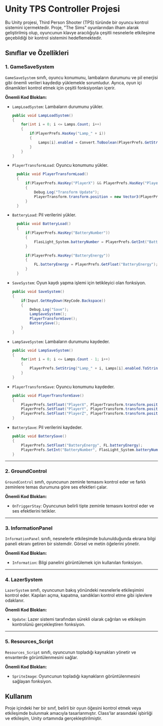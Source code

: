 # Unity TPS Controller Projesi

Bu Unity projesi, Third Person Shooter (TPS) türünde bir oyuncu kontrol sistemini içermektedir. Proje, "The Sims" oyunlarından ilham alarak geliştirilmiş olup, oyuncunun klavye aracılığıyla çeşitli nesnelerle etkileşime geçebildiği bir kontrol sistemini hedeflemektedir.

## Sınıflar ve Özellikleri

### 1. GameSaveSystem

`GameSaveSystem` sınıfı, oyuncu konumunu, lambaların durumunu ve pil enerjisi gibi önemli verileri kaydedip yüklemekle sorumludur. Ayrıca, oyun içi dinamikleri kontrol etmek için çeşitli fonksiyonları içerir.


**Önemli Kod Blokları:**
- `LampLoadSystem`: Lambaların durumunu yükler.
  ```cs
  public void LampLoadSystem()
  {
      for(int i = 0; i <= Lamps.Count; i++)
      {
          if(PlayerPrefs.HasKey("Lamp_" + i))
          {
              Lamps[i].enabled = Convert.ToBoolean(PlayerPrefs.GetString("Lamp_" + i.ToString()));
          }
      }
  }
  ```
- `PlayerTransformLoad`: Oyuncu konumunu yükler.
  ```cs
    public void PlayerTransformLoad()
    {
        if(PlayerPrefs.HasKey("PlayerX") && PlayerPrefs.HasKey("PlayerY") && PlayerPrefs.HasKey("PlayerZ"))
        {
            Debug.Log("Transform Update");
            PlayerTransform.transform.position = new Vector3(PlayerPrefs.GetFloat("PlayerX"), PlayerPrefs.GetFloat("PlayerY"), PlayerPrefs.GetFloat("PlayerZ"));
        }
    }
  ```
- `BatteryLoad`: Pil verilerini yükler.
  ```cs
    public void BatteryLoad()
    {
        if(PlayerPrefs.HasKey("BatteryNumber"))
        {
            FlasLight_System.batteryNumber = PlayerPrefs.GetInt("BatteryNumber");
        }
        
        if(PlayerPrefs.HasKey("BatteryEnergy"))
        {
            FL.batteryEnergy = PlayerPrefs.GetFloat("BatteryEnergy");
        }
    }
  ```
- `SaveSystem`: Oyun kaydı yapma işlemi için tetikleyici olan fonksiyon.
  ```cs
  public void SaveSystem()
  {
      if(Input.GetKeyDown(KeyCode.Backspace))
      {
          Debug.Log("Save");
          LampSaveSystem();
          PlayerTransformSave();
          BatterySave();
      }
  }
  ```
- `LampSaveSystem`: Lambaların durumunu kaydeder.
  ```cs
  public void LampSaveSystem()
  {
      for(int i = 0; i <= Lamps.Count - 1; i++)
      {
          PlayerPrefs.SetString("Lamp_" + i, Lamps[i].enabled.ToString()); //lamp_i - "True" or "false"
      }
  }
  ```
- `PlayerTransformSave`: Oyuncu konumunu kaydeder.
  ```cs
  public void PlayerTransformSave()
  {
      PlayerPrefs.SetFloat("PlayerX", PlayerTransform.transform.position.x);
      PlayerPrefs.SetFloat("PlayerY", PlayerTransform.transform.position.y);
      PlayerPrefs.SetFloat("PlayerZ", PlayerTransform.transform.position.z);
  }
  ```
- `BatterySave`: Pil verilerini kaydeder.
  ```cs
  public void BatterySave()
  {
      PlayerPrefs.SetFloat("BatteryEnergy", FL.batteryEnergy);
      PlayerPrefs.SetInt("BatteryNumber", FlasLight_System.batteryNumber);
  }
  ```

---

### 2. GroundControl

`GroundControl` sınıfı, oyuncunun zeminle temasını kontrol eder ve farklı zeminlere temas durumuna göre ses efektleri çalar.

**Önemli Kod Blokları:**
- `OnTriggerStay`: Oyuncunun belirli tipte zeminle temasını kontrol eder ve ses efektlerini tetikler.


---


### 3. InformationPanel

`InformationPanel` sınıfı, nesnelerle etkileşimde bulunulduğunda ekrana bilgi paneli ekranı getiren bir sistemdir. Görsel ve metin öğelerini yönetir.

**Önemli Kod Blokları:**
- `Information`: Bilgi panelini görüntülemek için kullanılan fonksiyon.


---


### 4. LazerSystem

`LazerSystem` sınıfı, oyuncunun bakış yönündeki nesnelerle etkileşimini kontrol eder. Kapıları açma, kapatma, sandıkları kontrol etme gibi işlevlere odaklanır.

**Önemli Kod Blokları:**
- `Update`: Lazer sistemi tarafından sürekli olarak çağrılan ve etkileşim kontrolünü gerçekleştiren fonksiyon.


---


### 5. Resources_Script

`Resources_Script` sınıfı, oyuncunun topladığı kaynakları yönetir ve envanterde görüntülenmesini sağlar.

**Önemli Kod Blokları:**
- `SpriteImage`: Oyuncunun topladığı kaynakların görüntülenmesini sağlayan fonksiyon.

## Kullanım

Proje içindeki her bir sınıf, belirli bir oyun öğesini kontrol etmek veya etkileşimde bulunmak amacıyla tasarlanmıştır. Class'lar arasındaki işbirliği ve etkileşim, Unity ortamında gerçekleştirilmiştir. 
